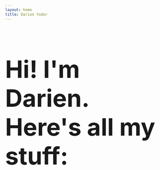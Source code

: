 ```yaml
---
layout: home
title: Darien Yoder
---
```


<h1 style="font-size:8vw;">
    Hi! I'm Darien. <br> Here's all my stuff:
</h1>
